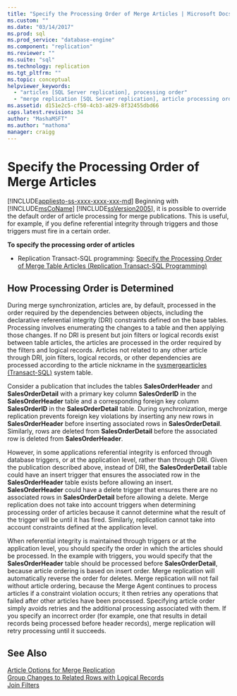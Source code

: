 ```yaml
---
title: "Specify the Processing Order of Merge Articles | Microsoft Docs"
ms.custom: ""
ms.date: "03/14/2017"
ms.prod: sql
ms.prod_service: "database-engine"
ms.component: "replication"
ms.reviewer: ""
ms.suite: "sql"
ms.technology: replication
ms.tgt_pltfrm: ""
ms.topic: conceptual
helpviewer_keywords: 
  - "articles [SQL Server replication], processing order"
  - "merge replication [SQL Server replication], article processing order"
ms.assetid: d151e2c5-cf50-4cb3-a829-8f32455dbd66
caps.latest.revision: 34
author: "MashaMSFT"
ms.author: "mathoma"
manager: craigg
---
```

# Specify the Processing Order of Merge Articles
[!INCLUDE[appliesto-ss-xxxx-xxxx-xxx-md](../../../includes/appliesto-ss-xxxx-xxxx-xxx-md.md)]
  Beginning with [!INCLUDE[msCoName](../../../includes/msconame-md.md)] [!INCLUDE[ssVersion2005](../../../includes/ssversion2005-md.md)], it is possible to override the default order of article processing for merge publications. This is useful, for example, if you define referential integrity through triggers and those triggers must fire in a certain order.  
  
 **To specify the processing order of articles**  
  
-   Replication Transact-SQL programming: [Specify the Processing Order of Merge Table Articles &#40;Replication Transact-SQL Programming&#41;](../../../relational-databases/replication/publish/specify-the-processing-order-of-merge-table-articles.md)  
  
## How Processing Order is Determined  
 During merge synchronization, articles are, by default, processed in the order required by the dependencies between objects, including the declarative referential integrity (DRI) constraints defined on the base tables. Processing involves enumerating the changes to a table and then applying those changes. If no DRI is present but join filters or logical records exist between table articles, the articles are processed in the order required by the filters and logical records. Articles not related to any other article through DRI, join filters, logical records, or other dependencies are processed according to the article nickname in the [sysmergearticles &#40;Transact-SQL&#41;](../../../relational-databases/system-tables/sysmergearticles-transact-sql.md) system table.  
  
 Consider a publication that includes the tables **SalesOrderHeader** and **SalesOrderDetail** with a primary key column **SalesOrderID** in the **SalesOrderHeader** table and a corresponding foreign key column **SalesOrderID** in the **SalesOrderDetail** table. During synchronization, merge replication prevents foreign key violations by inserting any new rows in **SalesOrderHeader** before inserting associated rows in **SalesOrderDetail**. Similarly, rows are deleted from **SalesOrderDetail** before the associated row is deleted from **SalesOrderHeader**.  
  
 However, in some applications referential integrity is enforced through database triggers, or at the application level, rather than through DRI. Given the publication described above, instead of DRI, the **SalesOrderDetail** table could have an insert trigger that ensures the associated row in the **SalesOrderHeader** table exists before allowing an insert. **SalesOrderHeader** could have a delete trigger that ensures there are no associated rows in **SalesOrderDetail** before allowing a delete. Merge replication does not take into account triggers when determining processing order of articles because it cannot determine what the result of the trigger will be until it has fired. Similarly, replication cannot take into account constraints defined at the application level.  
  
 When referential integrity is maintained through triggers or at the application level, you should specify the order in which the articles should be processed. In the example with triggers, you would specify that the **SalesOrderHeader** table should be processed before **SalesOrderDetail**, because article ordering is based on insert order. Merge replication will automatically reverse the order for deletes. Merge replication will not fail without article ordering, because the Merge Agent continues to process articles if a constraint violation occurs; it then retries any operations that failed after other articles have been processed. Specifying article order simply avoids retries and the additional processing associated with them. If you specify an incorrect order (for example, one that results in detail records being processed before header records), merge replication will retry processing until it succeeds.  
  
## See Also  
 [Article Options for Merge Replication](../../../relational-databases/replication/merge/article-options-for-merge-replication.md)   
 [Group Changes to Related Rows with Logical Records](../../../relational-databases/replication/merge/group-changes-to-related-rows-with-logical-records.md)   
 [Join Filters](../../../relational-databases/replication/merge/join-filters.md)  
  
  
